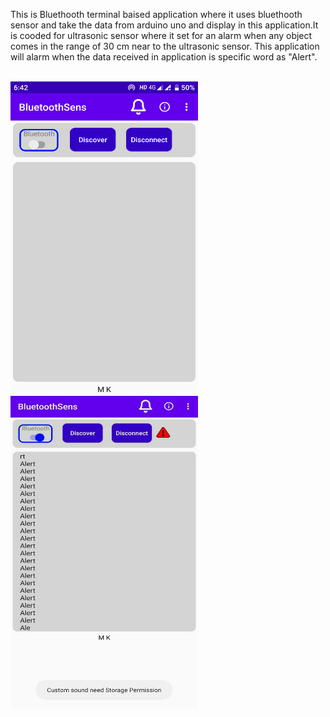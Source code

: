 This is Bluethooth terminal baised application where it uses bluethooth sensor and take the data from arduino
uno and display in this application.It is cooded for ultrasonic sensor where it set for an alarm when any object comes in the
range of 30 cm near to the ultrasonic sensor. This application will alarm when the data received in application
is specific word as "Alert".


<br>
<img src="Screenshot_20200915-184223.png" height="500" width="300">
<br>

<img src="IMG-20200719-WA0002.jpg" height="500" width="300" >
